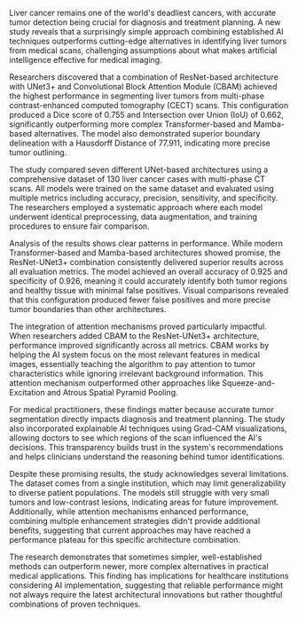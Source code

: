 Liver cancer remains one of the world's deadliest cancers, with accurate tumor detection being crucial for diagnosis and treatment planning. A new study reveals that a surprisingly simple approach combining established AI techniques outperforms cutting-edge alternatives in identifying liver tumors from medical scans, challenging assumptions about what makes artificial intelligence effective for medical imaging.

Researchers discovered that a combination of ResNet-based architecture with UNet3+ and Convolutional Block Attention Module (CBAM) achieved the highest performance in segmenting liver tumors from multi-phase contrast-enhanced computed tomography (CECT) scans. This configuration produced a Dice score of 0.755 and Intersection over Union (IoU) of 0.662, significantly outperforming more complex Transformer-based and Mamba-based alternatives. The model also demonstrated superior boundary delineation with a Hausdorff Distance of 77.911, indicating more precise tumor outlining.

The study compared seven different UNet-based architectures using a comprehensive dataset of 130 liver cancer cases with multi-phase CT scans. All models were trained on the same dataset and evaluated using multiple metrics including accuracy, precision, sensitivity, and specificity. The researchers employed a systematic approach where each model underwent identical preprocessing, data augmentation, and training procedures to ensure fair comparison.

Analysis of the results shows clear patterns in performance. While modern Transformer-based and Mamba-based architectures showed promise, the ResNet-UNet3+ combination consistently delivered superior results across all evaluation metrics. The model achieved an overall accuracy of 0.925 and specificity of 0.926, meaning it could accurately identify both tumor regions and healthy tissue with minimal false positives. Visual comparisons revealed that this configuration produced fewer false positives and more precise tumor boundaries than other architectures.

The integration of attention mechanisms proved particularly impactful. When researchers added CBAM to the ResNet-UNet3+ architecture, performance improved significantly across all metrics. CBAM works by helping the AI system focus on the most relevant features in medical images, essentially teaching the algorithm to pay attention to tumor characteristics while ignoring irrelevant background information. This attention mechanism outperformed other approaches like Squeeze-and-Excitation and Atrous Spatial Pyramid Pooling.

For medical practitioners, these findings matter because accurate tumor segmentation directly impacts diagnosis and treatment planning. The study also incorporated explainable AI techniques using Grad-CAM visualizations, allowing doctors to see which regions of the scan influenced the AI's decisions. This transparency builds trust in the system's recommendations and helps clinicians understand the reasoning behind tumor identifications.

Despite these promising results, the study acknowledges several limitations. The dataset comes from a single institution, which may limit generalizability to diverse patient populations. The models still struggle with very small tumors and low-contrast lesions, indicating areas for future improvement. Additionally, while attention mechanisms enhanced performance, combining multiple enhancement strategies didn't provide additional benefits, suggesting that current approaches may have reached a performance plateau for this specific architecture combination.

The research demonstrates that sometimes simpler, well-established methods can outperform newer, more complex alternatives in practical medical applications. This finding has implications for healthcare institutions considering AI implementation, suggesting that reliable performance might not always require the latest architectural innovations but rather thoughtful combinations of proven techniques.